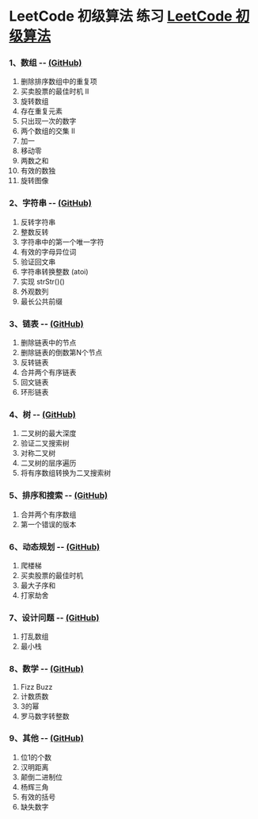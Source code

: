 # LeetCode 初级算法 练习  [LeetCode 初级算法](https://leetcode-cn.com/leetbook/detail/top-interview-questions-easy/)

### 1、数组 -- [(GitHub)](https://github.com/GYQ-LQ/quinn-leetcode/tree/master/01-algorithm-basic/1-Array)

01. 删除排序数组中的重复项
02. 买卖股票的最佳时机 II
03. 旋转数组
04. 存在重复元素
05. 只出现一次的数字
06. 两个数组的交集 II
07. 加一
08. 移动零
09. 两数之和
10. 有效的数独
11. 旋转图像

### 2、字符串 -- [(GitHub)](https://github.com/GYQ-LQ/quinn-leetcode/tree/master/01-algorithm-basic/2-String)

01. 反转字符串
02. 整数反转
03. 字符串中的第一个唯一字符
04. 有效的字母异位词
05. 验证回文串
6. 字符串转换整数 (atoi)
07. 实现 strStr()()
08. 外观数列
09. 最长公共前缀

### 3、链表 -- [(GitHub)](https://github.com/GYQ-LQ/quinn-leetcode/tree/master/01-algorithm-basic/3-LinkedList)

01. 删除链表中的节点
02. 删除链表的倒数第N个节点
03. 反转链表
04. 合并两个有序链表
05. 回文链表
06. 环形链表

### 4、树 -- [(GitHub)](https://github.com/GYQ-LQ/quinn-leetcode/tree/master/01-algorithm-basic/4-Tree)

01. 二叉树的最大深度
02. 验证二叉搜索树
03. 对称二叉树
04. 二叉树的层序遍历
05. 将有序数组转换为二叉搜索树

### 5、排序和搜索 -- [(GitHub)](https://github.com/GYQ-LQ/quinn-leetcode/tree/master/01-algorithm-basic/5-Sort&Search)

01. 合并两个有序数组
02. 第一个错误的版本

### 6、动态规划 -- [(GitHub)](https://github.com/GYQ-LQ/quinn-leetcode/tree/master/01-algorithm-basic/6-DynamicProgram)

01. 爬楼梯
02. 买卖股票的最佳时机
03. 最大子序和
04. 打家劫舍

### 7、设计问题 -- [(GitHub)](https://github.com/GYQ-LQ/quinn-leetcode/tree/master/01-algorithm-basic/7-DesignIssues)

01. 打乱数组
02. 最小栈

### 8、数学 -- [(GitHub)](https://github.com/GYQ-LQ/quinn-leetcode/tree/master/01-algorithm-basic/8-Math)

01. Fizz Buzz
02. 计数质数
03. 3的幂
04. 罗马数字转整数

### 9、其他 -- [(GitHub)](https://github.com/GYQ-LQ/quinn-leetcode/tree/master/01-algorithm-basic/9-Other)

01. 位1的个数
02. 汉明距离
03. 颠倒二进制位
04. 杨辉三角
05. 有效的括号
06. 缺失数字
